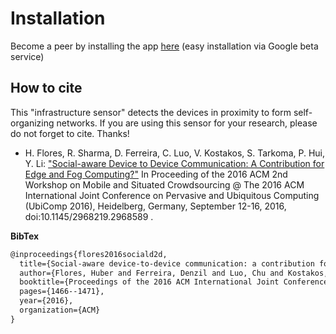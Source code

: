 Installation
============

Become a peer by installing the app [here](https://play.google.com/apps/testing/fi.cs.ubicomp.detector) (easy installation via Google beta service)


How to cite
-----------
This "infrastructure sensor" detects the devices in proximity to form self-organizing networks. If you are using this sensor for your research, please do not forget to cite. Thanks!

- H. Flores, R. Sharma, D. Ferreira, C. Luo, V. Kostakos, S. Tarkoma, P. Hui, Y. Li: ["Social-aware Device to Device Communication: A Contribution for Edge and Fog Computing?"](http://dl.acm.org/citation.cfm?id=2968589) In Proceeding of the 2016 ACM 2nd Workshop on Mobile and Situated Crowdsourcing @ The 2016 ACM International Joint Conference on Pervasive and Ubiquitous Computing (UbiComp 2016), Heidelberg, Germany, September 12-16, 2016, doi:10.1145/2968219.2968589 .

**BibTex**
```xml
@inproceedings{flores2016sociald2d,
  title={Social-aware device-to-device communication: a contribution for edge and fog computing?},
  author={Flores, Huber and Ferreira, Denzil and Luo, Chu and Kostakos, Vassilis and Hui, Pan and Sharma, Rajesh and Tarkoma, Sasu and Li, Yong},
  booktitle={Proceedings of the 2016 ACM International Joint Conference on Pervasive and Ubiquitous Computing: Adjunct},
  pages={1466--1471},
  year={2016},
  organization={ACM}
}
```


